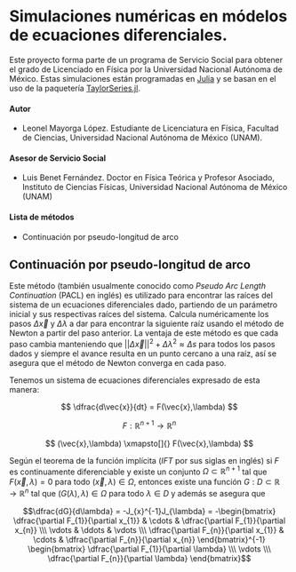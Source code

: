 # Simulaciones numéricas en módelos de ecuaciones diferenciales.

Este proyecto forma parte de un programa de Servicio Social para obtener el grado de Licenciado en Física por la Universidad Nacional Autónoma de México. Estas simulaciones están programadas en [Julia](https://julialang.org/) y se basan en el uso de la paquetería [TaylorSeries.jl](https://github.com/JuliaDiff/TaylorSeries.jl).

#### Autor

- Leonel Mayorga López. Estudiante de Licenciatura en Física, Facultad de Ciencias, Universidad Nacional Autónoma de México (UNAM).

#### Asesor de Servicio Social

- Luis Benet Fernández. Doctor en Física Teórica y Profesor Asociado, Instituto de Ciencias Físicas, Universidad Nacional Autónoma de México (UNAM)

#### Lista de métodos

- Continuación por pseudo-longitud de arco

## Continuación por pseudo-longitud de arco

Este método (también usualmente conocido como *Pseudo Arc Length Continuation* (PACL) en inglés) es utilizado para encontrar las raíces del sistema de un ecuaciones diferenciales dado, partiendo de un parámetro inicial y sus respectivas raíces del sistema. Calcula numéricamente los pasos $\Delta \vec{x}$ y $\Delta \lambda$ a dar para encontrar la siguiente raíz usando el método de Newton a partir del paso anterior. La ventaja de este método es que cada paso cambia manteniendo que $||\Delta \vec{x}||^{2} + \Delta \lambda ^{2} \approx \Delta s$ para todos los pasos dados y siempre el avance resulta en un punto cercano a una raíz, así se asegura que el método de Newton converga en cada paso.

Tenemos un sistema de ecuaciones diferenciales expresado de esta manera:

$$ \dfrac{d\vec{x}}{dt} = F(\vec{x},\lambda) $$

$$F:\mathbb{R}^{n+1} \rightarrow \mathbb{R}^{n}$$

$$ (\vec{x},\lambda) \xmapsto[]{}   F(\vec{x},\lambda) $$

Según el teorema de la función implícita (*IFT* por sus siglas en inglés) si $F$ es continuamente diferenciable y existe un conjunto $\Omega \subset \mathbb{R}^{n+1}$ tal que $F(\vec{x},\lambda) = 0$ para todo $(\vec{x},\lambda) \in \Omega$, entonces existe una función $G:D\subset\mathbb{R} \rightarrow \mathbb{R}^{n}$ tal que $(G(\lambda),\lambda)\in\Omega$ para todo $\lambda \in D$ y además se asegura que

$$\dfrac{dG}{d\lambda} = -J_{x}^{-1}J_{\lambda} = -\begin{bmatrix} \dfrac{\partial F_{1}}{\partial x_{1}} & \cdots & \dfrac{\partial F_{1}}{\partial x_{n}} \\\ \vdots & \ddots & \vdots \\\ \dfrac{\partial F_{n}}{\partial x_{1}} & \cdots & \dfrac{\partial F_{n}}{\partial x_{n}} \end{bmatrix}^{-1} \begin{bmatrix} \dfrac{\partial F_{1}}{\partial \lambda} \\\ \vdots \\\ \dfrac{\partial F_{n}}{\partial \lambda} \end{bmatrix}$$



